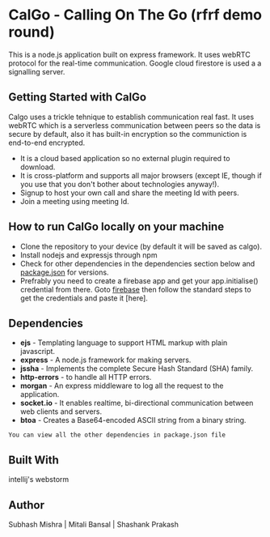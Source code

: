 # CalGo - Calling On The Go (rfrf demo round)
This is a node.js application built on express framework. It uses webRTC protocol for the real-time communication. Google cloud firestore is used a a signalling server.

## Getting Started with CalGo
Calgo uses a trickle tehnique to establish communication real fast. It uses webRTC which is a serverless communication between peers so the data is secure by default, also it has built-in encryption so the communiction is end-to-end encrypted. 

* It is a cloud based application so no external plugin required to download.
* It is cross-platform and supports all major browsers (except IE, though if you use that you don't bother about technologies anyway!). 
* Signup to host your own call and share the meeting Id with peers.
* Join a meeting using meeting Id.

## How to run CalGo locally on your machine

  * Clone the repository to your device (by default it will be saved as calgo).
  * Install nodejs and expressjs through npm
  * Check for other dependencies in the dependencies section below and [package.json](https://github.com/shashank404error/codemonk/blob/master/package.json) for versions.
  * Prefrably you need to create a firebase app and get your app.initialise() credential from there. Goto [firebase](https://firebase.google.com/) then follow the standard steps to get the credentials and paste it [here].
                            
## Dependencies
   * **ejs**  - Templating language to support HTML markup with plain javascript.
   * **express** - A node.js framework for making servers.
   * **jssha** - Implements the complete Secure Hash Standard (SHA) family.
   * **http-errors** - to handle all HTTP errors.
   * **morgan** - An express middleware to log all the request to the application.
   * **socket.io** - It enables realtime, bi-directional communication between web clients and servers.
   * **btoa** - Creates a Base64-encoded ASCII string from a binary string.
    
   
    You can view all the other dependencies in package.json file
    

## Built With
intellij's webstorm

## Author
Subhash Mishra | 
 Mitali Bansal | 
 Shashank Prakash

